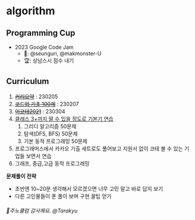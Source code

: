 # algorithm

## Programming Cup
- 2023 Google Code Jam
  - 👥: @seunguri, @makmonster-U
  - 🏆: 상남스시 점수 내기

## Curriculum

1. ~~[커리요약](https://www.youtube.com/watch?v=ukkLCl9yBvE)~~ : 230205
2. ~~[코드업 기초 100제](https://www.codeup.kr/problemsetsol.php?psid=33)~~ : 230207
3. ~~[이코테2021](https://www.youtube.com/playlist?list=PLRx0vPvlEmdAghTr5mXQxGpHjWqSz0dgC)~~ : 230304
4. [클래스 3+까지 딸 수 있을 정도로 기본기 연습](https://solved.ac/class)
   1. 그리디 알고리즘 50문제
   2. 탐색(DFS, BFS) 50문제
   3. 기본 동적 프로그래밍 50문제
5. 프로그래머스에서 카카오 기출 세트로도 풀어보고 지원서 없이 코테 볼 수 있는 기업들 보면서 연습
6. 그래프, 중급,고급 동적 프로그래밍

**문제풀이 전략**
- 초반엔 10~20분 생각해서 모르겠으면 너무 고민 말고 바로 답지 보기
- 다른 고인물들이 푼 풀이 보며 구현 꿀팁 얻기

###### 🙇주노큘럼 감사해요. @Tarakyu